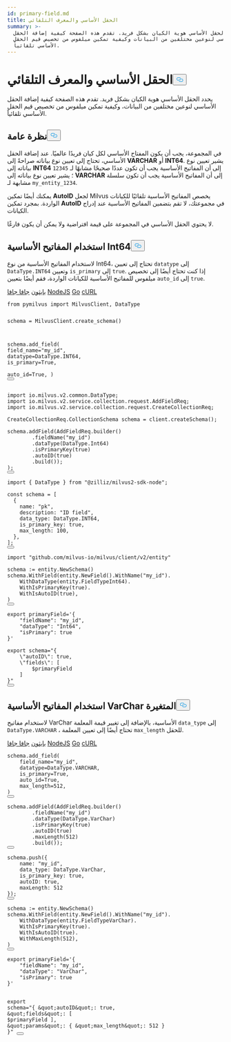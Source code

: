 ```yaml
---
id: primary-field.md
title: الحقل الأساسي والمعرف التلقائي
summary: >-
  يحدد الحقل الأساسي هوية الكيان بشكل فريد. تقدم هذه الصفحة كيفية إضافة الحقل
  الأساسي لنوعين مختلفين من البيانات وكيفية تمكين ميلفوس من تخصيص قيم الحقل
  الأساسي تلقائياً.
---
```

<h1 id="Primary-Field--AutoID" class="common-anchor-header">الحقل الأساسي والمعرف التلقائي<button data-href="#Primary-Field--AutoID" class="anchor-icon" translate="no">
      <svg translate="no"
        aria-hidden="true"
        focusable="false"
        height="20"
        version="1.1"
        viewBox="0 0 16 16"
        width="16"
      >
        <path
          fill="#0092E4"
          fill-rule="evenodd"
          d="M4 9h1v1H4c-1.5 0-3-1.69-3-3.5S2.55 3 4 3h4c1.45 0 3 1.69 3 3.5 0 1.41-.91 2.72-2 3.25V8.59c.58-.45 1-1.27 1-2.09C10 5.22 8.98 4 8 4H4c-.98 0-2 1.22-2 2.5S3 9 4 9zm9-3h-1v1h1c1 0 2 1.22 2 2.5S13.98 12 13 12H9c-.98 0-2-1.22-2-2.5 0-.83.42-1.64 1-2.09V6.25c-1.09.53-2 1.84-2 3.25C6 11.31 7.55 13 9 13h4c1.45 0 3-1.69 3-3.5S14.5 6 13 6z"
        ></path>
      </svg>
    </button></h1><p>يحدد الحقل الأساسي هوية الكيان بشكل فريد. تقدم هذه الصفحة كيفية إضافة الحقل الأساسي لنوعين مختلفين من البيانات، وكيفية تمكين ميلفوس من تخصيص قيم الحقل الأساسي تلقائياً.</p>
<h2 id="Overview" class="common-anchor-header">نظرة عامة<button data-href="#Overview" class="anchor-icon" translate="no">
      <svg translate="no"
        aria-hidden="true"
        focusable="false"
        height="20"
        version="1.1"
        viewBox="0 0 16 16"
        width="16"
      >
        <path
          fill="#0092E4"
          fill-rule="evenodd"
          d="M4 9h1v1H4c-1.5 0-3-1.69-3-3.5S2.55 3 4 3h4c1.45 0 3 1.69 3 3.5 0 1.41-.91 2.72-2 3.25V8.59c.58-.45 1-1.27 1-2.09C10 5.22 8.98 4 8 4H4c-.98 0-2 1.22-2 2.5S3 9 4 9zm9-3h-1v1h1c1 0 2 1.22 2 2.5S13.98 12 13 12H9c-.98 0-2-1.22-2-2.5 0-.83.42-1.64 1-2.09V6.25c-1.09.53-2 1.84-2 3.25C6 11.31 7.55 13 9 13h4c1.45 0 3-1.69 3-3.5S14.5 6 13 6z"
        ></path>
      </svg>
    </button></h2><p>في المجموعة، يجب أن يكون المفتاح الأساسي لكل كيان فريدًا عالميًا. عند إضافة الحقل الأساسي، تحتاج إلى تعيين نوع بياناته صراحةً إلى <strong>VARCHAR</strong> أو <strong>INT64</strong>. يشير تعيين نوع بياناته إلى <strong>INT64</strong> إلى أن المفاتيح الأساسية يجب أن تكون عددًا صحيحًا مشابهًا لـ <code translate="no">12345</code> ؛ يشير تعيين نوع بياناته إلى <strong>VARCHAR</strong> إلى أن المفاتيح الأساسية يجب أن تكون سلسلة مشابهة لـ <code translate="no">my_entity_1234</code>.</p>
<p>يمكنك أيضًا تمكين <strong>AutoID</strong> لجعل Milvus يخصص المفاتيح الأساسية تلقائيًا للكيانات الواردة. بمجرد تمكين <strong>AutoID</strong> في مجموعتك، لا تقم بتضمين المفاتيح الأساسية عند إدراج الكيانات.</p>
<p>لا يحتوي الحقل الأساسي في المجموعة على قيمة افتراضية ولا يمكن أن يكون فارغًا.</p>
<h2 id="Use-Int64-Primary-Keys" class="common-anchor-header">استخدام المفاتيح الأساسية Int64<button data-href="#Use-Int64-Primary-Keys" class="anchor-icon" translate="no">
      <svg translate="no"
        aria-hidden="true"
        focusable="false"
        height="20"
        version="1.1"
        viewBox="0 0 16 16"
        width="16"
      >
        <path
          fill="#0092E4"
          fill-rule="evenodd"
          d="M4 9h1v1H4c-1.5 0-3-1.69-3-3.5S2.55 3 4 3h4c1.45 0 3 1.69 3 3.5 0 1.41-.91 2.72-2 3.25V8.59c.58-.45 1-1.27 1-2.09C10 5.22 8.98 4 8 4H4c-.98 0-2 1.22-2 2.5S3 9 4 9zm9-3h-1v1h1c1 0 2 1.22 2 2.5S13.98 12 13 12H9c-.98 0-2-1.22-2-2.5 0-.83.42-1.64 1-2.09V6.25c-1.09.53-2 1.84-2 3.25C6 11.31 7.55 13 9 13h4c1.45 0 3-1.69 3-3.5S14.5 6 13 6z"
        ></path>
      </svg>
    </button></h2><p>لاستخدام المفاتيح الأساسية من نوع Int64، تحتاج إلى تعيين <code translate="no">datatype</code> إلى <code translate="no">DataType.INT64</code> وتعيين <code translate="no">is_primary</code> إلى <code translate="no">true</code>. إذا كنت تحتاج أيضًا إلى تخصيص ميلفوس للمفاتيح الأساسية للكيانات الواردة، فقم أيضًا بتعيين <code translate="no">auto_id</code> إلى <code translate="no">true</code>.</p>
<div class="multipleCode">
   <a href="#python">بايثون</a> <a href="#java">جافا جافا</a> <a href="#javascript">NodeJS</a> <a href="#go">Go</a> <a href="#bash">cURL</a></div>
<pre><code translate="no" class="language-python"><span class="hljs-keyword">from</span> pymilvus <span class="hljs-keyword">import</span> MilvusClient, DataType

schema = MilvusClient.create_schema()

schema.add_field(
    field_name=<span class="hljs-string">&quot;my_id&quot;</span>,
    datatype=DataType.INT64,
<span class="highlighted-comment-line">    is_primary=<span class="hljs-literal">True</span>,</span>
<span class="highlighted-comment-line">    auto_id=<span class="hljs-literal">True</span>,</span>
)
<button class="copy-code-btn"></button></code></pre>
<pre><code translate="no" class="language-java"><span class="hljs-keyword">import</span> io.milvus.v2.common.DataType;
<span class="hljs-keyword">import</span> io.milvus.v2.service.collection.request.AddFieldReq; 
<span class="hljs-keyword">import</span> io.milvus.v2.service.collection.request.CreateCollectionReq;

CreateCollectionReq.<span class="hljs-type">CollectionSchema</span> <span class="hljs-variable">schema</span> <span class="hljs-operator">=</span> client.createSchema();

schema.addField(AddFieldReq.builder()
        .fieldName(<span class="hljs-string">&quot;my_id&quot;</span>)
        .dataType(DataType.Int64)
<span class="highlighted-comment-line">        .isPrimaryKey(<span class="hljs-literal">true</span>)</span>
<span class="highlighted-comment-line">        .autoID(<span class="hljs-literal">true</span>)</span>
        .build());
);
<button class="copy-code-btn"></button></code></pre>
<pre><code translate="no" class="language-javascript"><span class="hljs-keyword">import</span> { <span class="hljs-title class_">DataType</span> } <span class="hljs-keyword">from</span> <span class="hljs-string">&quot;@zilliz/milvus2-sdk-node&quot;</span>;

<span class="hljs-keyword">const</span> schema = [
  {
    <span class="hljs-attr">name</span>: <span class="hljs-string">&quot;pk&quot;</span>,
    <span class="hljs-attr">description</span>: <span class="hljs-string">&quot;ID field&quot;</span>,
    <span class="hljs-attr">data_type</span>: <span class="hljs-title class_">DataType</span>.<span class="hljs-property">INT64</span>,
    <span class="hljs-attr">is_primary_key</span>: <span class="hljs-literal">true</span>,
    <span class="hljs-attr">max_length</span>: <span class="hljs-number">100</span>,
  },
];
<button class="copy-code-btn"></button></code></pre>
<pre><code translate="no" class="language-go"><span class="hljs-keyword">import</span> <span class="hljs-string">&quot;github.com/milvus-io/milvus/client/v2/entity&quot;</span>

schema := entity.NewSchema()
schema.WithField(entity.NewField().WithName(<span class="hljs-string">&quot;my_id&quot;</span>).
    WithDataType(entity.FieldTypeInt64).
    WithIsPrimaryKey(<span class="hljs-literal">true</span>).
    WithIsAutoID(<span class="hljs-literal">true</span>),
)
<button class="copy-code-btn"></button></code></pre>
<pre><code translate="no" class="language-bash"><span class="hljs-built_in">export</span> primaryField=<span class="hljs-string">&#x27;{
    &quot;fieldName&quot;: &quot;my_id&quot;,
    &quot;dataType&quot;: &quot;Int64&quot;,
    &quot;isPrimary&quot;: true
}&#x27;</span>

<span class="hljs-built_in">export</span> schema=<span class="hljs-string">&quot;{
    \&quot;autoID\&quot;: true,
    \&quot;fields\&quot;: [
        <span class="hljs-variable">$primaryField</span>
    ]
}&quot;</span>
<button class="copy-code-btn"></button></code></pre>
<h2 id="Use-VarChar-Primary-Keys" class="common-anchor-header">استخدام المفاتيح الأساسية VarChar المتغيرة<button data-href="#Use-VarChar-Primary-Keys" class="anchor-icon" translate="no">
      <svg translate="no"
        aria-hidden="true"
        focusable="false"
        height="20"
        version="1.1"
        viewBox="0 0 16 16"
        width="16"
      >
        <path
          fill="#0092E4"
          fill-rule="evenodd"
          d="M4 9h1v1H4c-1.5 0-3-1.69-3-3.5S2.55 3 4 3h4c1.45 0 3 1.69 3 3.5 0 1.41-.91 2.72-2 3.25V8.59c.58-.45 1-1.27 1-2.09C10 5.22 8.98 4 8 4H4c-.98 0-2 1.22-2 2.5S3 9 4 9zm9-3h-1v1h1c1 0 2 1.22 2 2.5S13.98 12 13 12H9c-.98 0-2-1.22-2-2.5 0-.83.42-1.64 1-2.09V6.25c-1.09.53-2 1.84-2 3.25C6 11.31 7.55 13 9 13h4c1.45 0 3-1.69 3-3.5S14.5 6 13 6z"
        ></path>
      </svg>
    </button></h2><p>لاستخدام مفاتيح VarChar الأساسية، بالإضافة إلى تغيير قيمة المعلمة <code translate="no">data_type</code> إلى <code translate="no">DataType.VARCHAR</code> ، تحتاج أيضًا إلى تعيين المعلمة <code translate="no">max_length</code> للحقل.</p>
<div class="multipleCode">
   <a href="#python">بايثون</a> <a href="#java">جافا جافا</a> <a href="#javascript">NodeJS</a> <a href="#go">Go</a> <a href="#bash">cURL</a></div>
<pre><code translate="no" class="language-python">schema.add_field(
    field_name=<span class="hljs-string">&quot;my_id&quot;</span>,
    datatype=DataType.VARCHAR,
<span class="highlighted-comment-line">    is_primary=<span class="hljs-literal">True</span>,</span>
<span class="highlighted-comment-line">    auto_id=<span class="hljs-literal">True</span>,</span>
<span class="highlighted-comment-line">    max_length=<span class="hljs-number">512</span>,</span>
)
<button class="copy-code-btn"></button></code></pre>
<pre><code translate="no" class="language-java">schema.addField(AddFieldReq.builder()
        .fieldName(<span class="hljs-string">&quot;my_id&quot;</span>)
        .dataType(DataType.VarChar)
<span class="highlighted-comment-line">        .isPrimaryKey(<span class="hljs-literal">true</span>)</span>
<span class="highlighted-comment-line">        .autoID(<span class="hljs-literal">true</span>)</span>
<span class="highlighted-comment-line">        .maxLength(<span class="hljs-number">512</span>)</span>
        .build());
<button class="copy-code-btn"></button></code></pre>
<pre><code translate="no" class="language-javascript">schema.<span class="hljs-title function_">push</span>({
    <span class="hljs-attr">name</span>: <span class="hljs-string">&quot;my_id&quot;</span>,
    <span class="hljs-attr">data_type</span>: <span class="hljs-title class_">DataType</span>.<span class="hljs-property">VarChar</span>,
<span class="highlighted-comment-line">    <span class="hljs-attr">is_primary_key</span>: <span class="hljs-literal">true</span>,</span>
<span class="highlighted-comment-line">    <span class="hljs-attr">autoID</span>: <span class="hljs-literal">true</span>,</span>
<span class="highlighted-comment-line">    <span class="hljs-attr">maxLength</span>: <span class="hljs-number">512</span></span>
});
<button class="copy-code-btn"></button></code></pre>
<pre><code translate="no" class="language-go">schema := entity.NewSchema()
schema.WithField(entity.NewField().WithName(<span class="hljs-string">&quot;my_id&quot;</span>).
    WithDataType(entity.FieldTypeVarChar).
<span class="highlighted-comment-line">    WithIsPrimaryKey(<span class="hljs-literal">true</span>).</span>
<span class="highlighted-comment-line">    WithIsAutoID(<span class="hljs-literal">true</span>).</span>
<span class="highlighted-comment-line">    WithMaxLength(<span class="hljs-number">512</span>),</span>
)
<button class="copy-code-btn"></button></code></pre>
<pre><code translate="no" class="language-bash"><span class="hljs-built_in">export</span> primaryField=<span class="hljs-string">&#x27;{
    &quot;fieldName&quot;: &quot;my_id&quot;,
    &quot;dataType&quot;: &quot;VarChar&quot;,
    &quot;isPrimary&quot;: true
}&#x27;</span>

<span class="hljs-built_in">export</span> schema=<span class="hljs-string">&quot;{
    \&quot;autoID\&quot;: true,
    \&quot;fields\&quot;: [
        <span class="hljs-variable">$primaryField</span>
    ],
    \&quot;params\&quot;: {
        \&quot;max_length\&quot;: 512
    }
}&quot;</span>
<button class="copy-code-btn"></button></code></pre>
